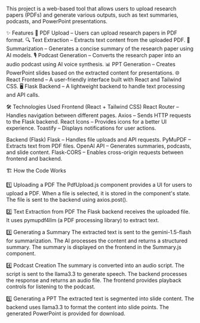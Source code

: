 This project is a web-based tool that allows users to upload research papers (PDFs) and generate various outputs, such as text summaries, podcasts, and PowerPoint presentations.

✨ Features
📂 PDF Upload – Users can upload research papers in PDF format.
🔍 Text Extraction – Extracts text content from the uploaded PDF.
📜 Summarization – Generates a concise summary of the research paper using AI models.
🎙 Podcast Generation – Converts the research paper into an audio podcast using AI voice synthesis.
📊 PPT Generation – Creates PowerPoint slides based on the extracted content for presentations.
🌐 React Frontend – A user-friendly interface built with React and Tailwind CSS.
🖥 Flask Backend – A lightweight backend to handle text processing and API calls.

🛠 Technologies Used
Frontend (React + Tailwind CSS)
React Router – Handles navigation between different pages.
Axios – Sends HTTP requests to the Flask backend.
React Icons – Provides icons for a better UI experience.
Toastify – Displays notifications for user actions.

Backend (Flask)
Flask – Handles file uploads and API requests.
PyMuPDF – Extracts text from PDF files.
OpenAI API – Generates summaries, podcasts, and slide content.
Flask-CORS – Enables cross-origin requests between frontend and backend.

🏗 How the Code Works

1️⃣ Uploading a PDF
The PdfUpload.js component provides a UI for users to upload a PDF.
When a file is selected, it is stored in the component's state.
The file is sent to the backend using axios.post().

2️⃣ Text Extraction from PDF
The Flask backend receives the uploaded file.
It uses pymupdf4llm (a PDF processing library) to extract text.

3️⃣ Generating a Summary
The extracted text is sent to the gemini-1.5-flash for summarization.
The AI processes the content and returns a structured summary.
The summary is displayed on the frontend in the Summary.js component.

4️⃣ Podcast Creation
The summary is converted into an audio script.
The script is sent to the llama3.3 to generate speech.
The backend processes the response and returns an audio file.
The frontend provides playback controls for listening to the podcast.

5️⃣ Generating a PPT
The extracted text is segmented into slide content.
The backend uses llama3.3 to format the content into slide points.
The generated PowerPoint is provided for download.

